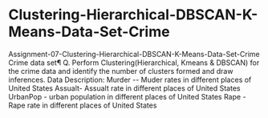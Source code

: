 # Clustering-Hierarchical-DBSCAN-K-Means-Data-Set-Crime

Assignment-07-Clustering-Hierarchical-DBSCAN-K-Means-Data-Set-Crime
Crime data set¶ Q. Perform Clustering(Hierarchical, Kmeans & DBSCAN) for the crime data and identify the number of clusters formed and draw inferences. Data Description: Murder -- Muder rates in different places of United States Assualt- Assualt rate in different places of United States UrbanPop - urban population in different places of United States Rape - Rape rate in different places of United States
